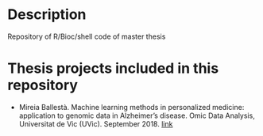 # Description

Repository of R/Bioc/shell code of master thesis

# Thesis projects included in this repository

- Mireia Ballestà. Machine learning methods in personalized medicine: application to genomic data in Alzheimer’s disease. Omic Data Analysis, Universitat de Vic (UVic). September 2018. [link](https://github.com/isglobal-brge/master_thesis/tree/master/machine_learning)


